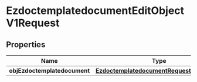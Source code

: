 

# EzdoctemplatedocumentEditObjectV1Request

## Properties

Name | Type | Description | Notes
------------ | ------------- | ------------- | -------------
**objEzdoctemplatedocument** | [**EzdoctemplatedocumentRequestCompound**](EzdoctemplatedocumentRequestCompound.md) |  | 




